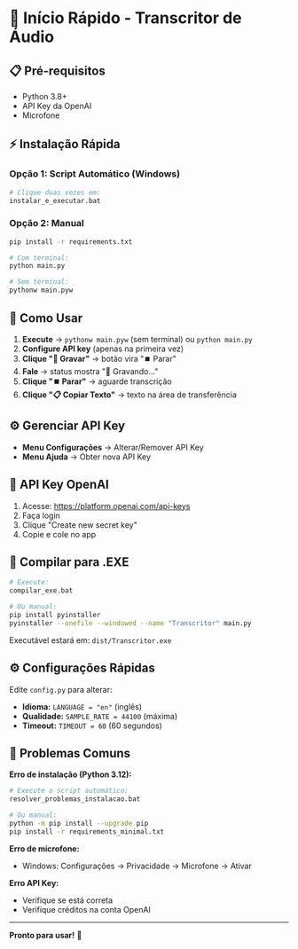 # 🚀 Início Rápido - Transcritor de Áudio

## 📋 Pré-requisitos

- Python 3.8+
- API Key da OpenAI
- Microfone

## ⚡ Instalação Rápida

### Opção 1: Script Automático (Windows)

```bash
# Clique duas vezes em:
instalar_e_executar.bat
```

### Opção 2: Manual

```bash
pip install -r requirements.txt

# Com terminal:
python main.py

# Sem terminal:
pythonw main.pyw
```

## 🎯 Como Usar

1. **Execute** → `pythonw main.pyw` (sem terminal) ou `python main.py`
2. **Configure API key** (apenas na primeira vez)
3. **Clique "🎤 Gravar"** → botão vira "⏹️ Parar"
4. **Fale** → status mostra "🔴 Gravando..."
5. **Clique "⏹️ Parar"** → aguarde transcrição
6. **Clique "📋 Copiar Texto"** → texto na área de transferência

## ⚙️ Gerenciar API Key

- **Menu Configurações** → Alterar/Remover API Key
- **Menu Ajuda** → Obter nova API Key

## 🔑 API Key OpenAI

1. Acesse: https://platform.openai.com/api-keys
2. Faça login
3. Clique "Create new secret key"
4. Copie e cole no app

## 🔧 Compilar para .EXE

```bash
# Execute:
compilar_exe.bat

# Ou manual:
pip install pyinstaller
pyinstaller --onefile --windowed --name "Transcritor" main.py
```

Executável estará em: `dist/Transcritor.exe`

## ⚙️ Configurações Rápidas

Edite `config.py` para alterar:

- **Idioma:** `LANGUAGE = "en"` (inglês)
- **Qualidade:** `SAMPLE_RATE = 44100` (máxima)
- **Timeout:** `TIMEOUT = 60` (60 segundos)

## 🐛 Problemas Comuns

**Erro de instalação (Python 3.12):**

```bash
# Execute o script automático:
resolver_problemas_instalacao.bat

# Ou manual:
python -m pip install --upgrade pip
pip install -r requirements_minimal.txt
```

**Erro de microfone:**

- Windows: Configurações → Privacidade → Microfone → Ativar

**Erro API Key:**

- Verifique se está correta
- Verifique créditos na conta OpenAI

---

**Pronto para usar!** 🎉
